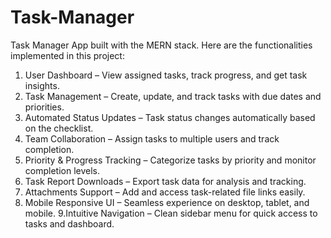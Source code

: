 # Task-Manager
Task Manager App built with the MERN stack. Here are the functionalities implemented in this project:

1. User Dashboard – View assigned tasks, track progress, and get task insights.
2. Task Management – Create, update, and track tasks with due dates and priorities.
3. Automated Status Updates – Task status changes automatically based on the checklist.
4. Team Collaboration – Assign tasks to multiple users and track completion.
5. Priority & Progress Tracking – Categorize tasks by priority and monitor completion levels.
6. Task Report Downloads – Export task data for analysis and tracking.
7. Attachments Support – Add and access task-related file links easily.
8. Mobile Responsive UI – Seamless experience on desktop, tablet, and mobile.
9.Intuitive Navigation – Clean sidebar menu for quick access to tasks and dashboard.
